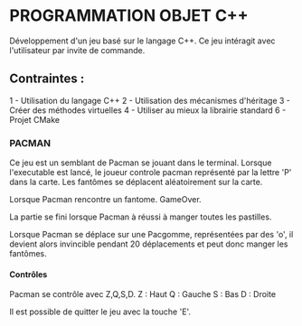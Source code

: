 # PROGRAMMATION OBJET C++ #

Développement d'un jeu basé sur le langage C++.
Ce jeu intéragit avec l'utilisateur par invite de commande.

## Contraintes : ##
1 - Utilisation du langage C++
2 - Utilisation des mécanismes d'héritage
3 - Créer des méthodes virtuelles
4 - Utiliser au mieux la librairie standard
6 - Projet CMake

### PACMAN ###

Ce jeu est un semblant de Pacman se jouant dans le terminal.
Lorsque l'executable est lancé, le joueur controle pacman représenté par la lettre 'P' dans la carte.
Les fantômes se déplacent aléatoirement sur la carte.

Lorsque Pacman rencontre un fantome. GameOver.

La partie se fini lorsque Pacman à réussi à manger toutes les pastilles.

Lorsque Pacman se déplace sur une Pacgomme, représentées par des 'o', il devient alors invincible pendant 20 déplacements et peut donc manger les fantômes.

#### Contrôles ####
Pacman se contrôle avec Z,Q,S,D.
Z : Haut
Q : Gauche
S : Bas
D : Droite

Il est possible de quitter le jeu avec la touche 'E'.
